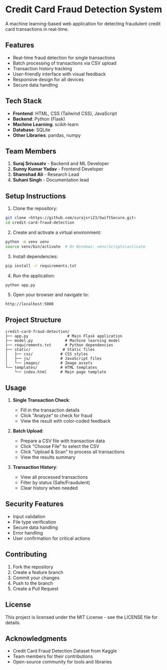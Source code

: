 # Credit Card Fraud Detection System

A machine learning-based web application for detecting fraudulent credit card transactions in real-time.

## Features

- Real-time fraud detection for single transactions
- Batch processing of transactions via CSV upload
- Transaction history tracking
- User-friendly interface with visual feedback
- Responsive design for all devices
- Secure data handling

## Tech Stack

- **Frontend**: HTML, CSS (Tailwind CSS), JavaScript
- **Backend**: Python (Flask)
- **Machine Learning**: scikit-learn
- **Database**: SQLite
- **Other Libraries**: pandas, numpy

## Team Members

1. **Suraj Srivasatv** - Backend and ML Developer
2. **Sunny Kumar Yadav** - Frontend Developer
3. **Shamshad Ali** - Research Lead
4. **Suhani Singh** - Documentation lead

## Setup Instructions

1. Clone the repository:
```bash
git clone <https://github.com/surajsri23/SwiftSecure.git>
cd credit-card-fraud-detection
```

2. Create and activate a virtual environment:
```bash
python -m venv venv
source venv/bin/activate  # On Windows: venv\Scripts\activate
```

3. Install dependencies:
```bash
pip install -r requirements.txt
```

4. Run the application:
```bash
python app.py
```

5. Open your browser and navigate to:
```
http://localhost:5000
```

## Project Structure

```
credit-card-fraud-detection/
├── app.py                 # Main Flask application
├── model.py              # Machine learning model
├── requirements.txt      # Python dependencies
├── static/              # Static files
│   ├── css/            # CSS styles
│   ├── js/             # JavaScript files
│   └── images/         # Image assets
└── templates/          # HTML templates
    └── index.html      # Main page template
```

## Usage

1. **Single Transaction Check**:
   - Fill in the transaction details
   - Click "Analyze" to check for fraud
   - View the result with color-coded feedback

2. **Batch Upload**:
   - Prepare a CSV file with transaction data
   - Click "Choose File" to select the CSV
   - Click "Upload & Scan" to process all transactions
   - View the results summary

3. **Transaction History**:
   - View all processed transactions
   - Filter by status (Safe/Fraudulent)
   - Clear history when needed

## Security Features

- Input validation
- File type verification
- Secure data handling
- Error handling
- User confirmation for critical actions

## Contributing

1. Fork the repository
2. Create a feature branch
3. Commit your changes
4. Push to the branch
5. Create a Pull Request

## License

This project is licensed under the MIT License - see the LICENSE file for details.

## Acknowledgments

- Credit Card Fraud Detection Dataset from Kaggle
- Team members for their contributions
- Open-source community for tools and libraries 